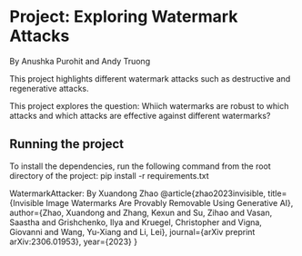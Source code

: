 # Project: Exploring Watermark Attacks
By Anushka Purohit and Andy Truong

This project highlights different watermark attacks such as destructive and regenerative attacks. 

This project explores the question: Whiich watermarks are robust to which attacks and which attacks are effective against different watermarks? 

## Running the project

To install the dependencies, run the following command from the root directory of the project: pip install -r requirements.txt

WatermarkAttacker: By Xuandong Zhao
@article{zhao2023invisible,
  title={Invisible Image Watermarks Are Provably Removable Using Generative AI},
  author={Zhao, Xuandong and Zhang, Kexun and Su, Zihao and Vasan, Saastha and Grishchenko, Ilya and Kruegel, Christopher and Vigna, Giovanni and Wang, Yu-Xiang and Li, Lei},
  journal={arXiv preprint arXiv:2306.01953},
  year={2023}
}
